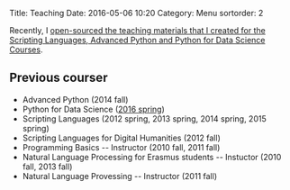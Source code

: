 Title: Teaching
Date: 2016-05-06 10:20
Category: Menu
sortorder: 2

Recently, I [open-sourced the teaching materials that I created for the Scripting Languages, Advanced Python and Python for Data Science Courses](https://github.com/oroszgy/ScriptingLanguagesCourseMaterials).

## Previous courser

* Advanced Python (2014 fall)
* Python for Data Science ([2016 spring](({filename}/pages/py4ds/index.md)))
* Scripting Languages (2012 spring, 2013 spring, 2014 spring, 2015 spring)
* Scripting Languages for Digital Humanities (2012 fall)
* Programming Basics -- Instructor (2010 fall, 2011 fall)
* Natural Language Processing for Erasmus students -- Instuctor (2010 fall, 2013 fall)
* Natural Language Provessing -- Instructor (2011 fall)
